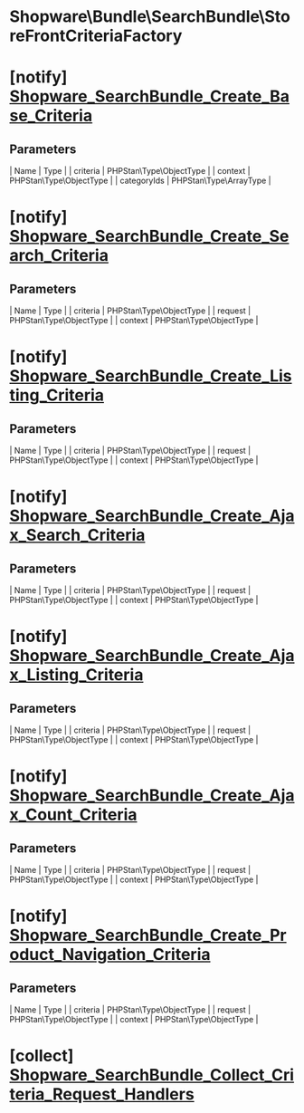 # Shopware\Bundle\SearchBundle\StoreFrontCriteriaFactory

# [notify] [Shopware_SearchBundle_Create_Base_Criteria](https://github.com/shopware/shopware/blob/5.5/engine/Shopware/Bundle/SearchBundle/StoreFrontCriteriaFactory.php#L83)

## Parameters
| Name        | Type           |
| criteria        | PHPStan\Type\ObjectType           |
| context        | PHPStan\Type\ObjectType           |
| categoryIds        | PHPStan\Type\ArrayType           |


# [notify] [Shopware_SearchBundle_Create_Search_Criteria](https://github.com/shopware/shopware/blob/5.5/engine/Shopware/Bundle/SearchBundle/StoreFrontCriteriaFactory.php#L99)

## Parameters
| Name        | Type           |
| criteria        | PHPStan\Type\ObjectType           |
| request        | PHPStan\Type\ObjectType           |
| context        | PHPStan\Type\ObjectType           |


# [notify] [Shopware_SearchBundle_Create_Listing_Criteria](https://github.com/shopware/shopware/blob/5.5/engine/Shopware/Bundle/SearchBundle/StoreFrontCriteriaFactory.php#L115)

## Parameters
| Name        | Type           |
| criteria        | PHPStan\Type\ObjectType           |
| request        | PHPStan\Type\ObjectType           |
| context        | PHPStan\Type\ObjectType           |


# [notify] [Shopware_SearchBundle_Create_Ajax_Search_Criteria](https://github.com/shopware/shopware/blob/5.5/engine/Shopware/Bundle/SearchBundle/StoreFrontCriteriaFactory.php#L135)

## Parameters
| Name        | Type           |
| criteria        | PHPStan\Type\ObjectType           |
| request        | PHPStan\Type\ObjectType           |
| context        | PHPStan\Type\ObjectType           |


# [notify] [Shopware_SearchBundle_Create_Ajax_Listing_Criteria](https://github.com/shopware/shopware/blob/5.5/engine/Shopware/Bundle/SearchBundle/StoreFrontCriteriaFactory.php#L153)

## Parameters
| Name        | Type           |
| criteria        | PHPStan\Type\ObjectType           |
| request        | PHPStan\Type\ObjectType           |
| context        | PHPStan\Type\ObjectType           |


# [notify] [Shopware_SearchBundle_Create_Ajax_Count_Criteria](https://github.com/shopware/shopware/blob/5.5/engine/Shopware/Bundle/SearchBundle/StoreFrontCriteriaFactory.php#L171)

## Parameters
| Name        | Type           |
| criteria        | PHPStan\Type\ObjectType           |
| request        | PHPStan\Type\ObjectType           |
| context        | PHPStan\Type\ObjectType           |


# [notify] [Shopware_SearchBundle_Create_Product_Navigation_Criteria](https://github.com/shopware/shopware/blob/5.5/engine/Shopware/Bundle/SearchBundle/StoreFrontCriteriaFactory.php#L205)

## Parameters
| Name        | Type           |
| criteria        | PHPStan\Type\ObjectType           |
| request        | PHPStan\Type\ObjectType           |
| context        | PHPStan\Type\ObjectType           |
# [collect] [Shopware_SearchBundle_Collect_Criteria_Request_Handlers](https://github.com/shopware/shopware/blob/5.5/engine/Shopware/Bundle/SearchBundle/StoreFrontCriteriaFactory.php#L267)

